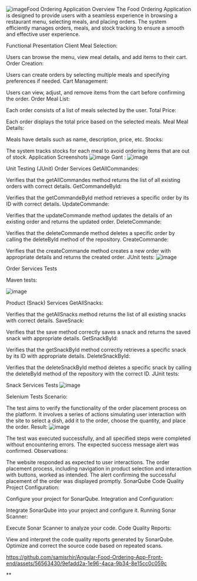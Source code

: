 ![image](https://github.com/samisrhir/Angular-Food-Ordering-App-Front-end/assets/56563430/c6ca8eb6-d66a-4528-9b36-d52d98f3b1cc)Food Ordering Application
Overview
The Food Ordering Application is designed to provide users with a seamless experience in browsing a restaurant menu, selecting meals, and placing orders. The system efficiently manages orders, meals, and stock tracking to ensure a smooth and effective user experience.

Functional Presentation
Client
Meal Selection:

Users can browse the menu, view meal details, and add items to their cart.
Order Creation:

Users can create orders by selecting multiple meals and specifying preferences if needed.
Cart Management:

Users can view, adjust, and remove items from the cart before confirming the order.
Order
Meal List:

Each order consists of a list of meals selected by the user.
Total Price:

Each order displays the total price based on the selected meals.
Meal
Meal Details:

Meals have details such as name, description, price, etc.
Stocks:

The system tracks stocks for each meal to avoid ordering items that are out of stock.
Application Screenshots
![image](https://github.com/samisrhir/Angular-Food-Ordering-App-Front-end/assets/56563430/4eb94cdc-d062-420e-9a03-a66a97fd3c2f)
Gant : 
![image](https://github.com/samisrhir/Angular-Food-Ordering-App-Front-end/assets/56563430/d27fcaf2-247b-4310-b0c5-42c288994673)

Unit Testing (JUnit)
Order Services
GetAllCommandes:

Verifies that the getAllCommandes method returns the list of all existing orders with correct details.
GetCommandeById:

Verifies that the getCommandeById method retrieves a specific order by its ID with correct details.
UpdateCommande:

Verifies that the updateCommande method updates the details of an existing order and returns the updated order.
DeleteCommande:

Verifies that the deleteCommande method deletes a specific order by calling the deleteById method of the repository.
CreateCommande:

Verifies that the createCommande method creates a new order with appropriate details and returns the created order.
JUnit tests:
![image](https://github.com/samisrhir/Angular-Food-Ordering-App-Front-end/assets/56563430/7d94f9b1-1056-4538-ac81-c9915665808d)

Order Services Tests

Maven tests:

![image](https://github.com/samisrhir/Angular-Food-Ordering-App-Front-end/assets/56563430/2432370c-244d-4147-97de-95a4abc6dbb6)


Product (Snack) Services
GetAllSnacks:

Verifies that the getAllSnacks method returns the list of all existing snacks with correct details.
SaveSnack:

Verifies that the save method correctly saves a snack and returns the saved snack with appropriate details.
GetSnackById:

Verifies that the getSnackById method correctly retrieves a specific snack by its ID with appropriate details.
DeleteSnackById:

Verifies that the deleteSnackById method deletes a specific snack by calling the deleteById method of the repository with the correct ID.
JUnit tests:

Snack Services Tests
![image](https://github.com/samisrhir/Angular-Food-Ordering-App-Front-end/assets/56563430/c060e0cd-1e3e-461f-93f1-62f98674e723)

Selenium Tests
Scenario:

The test aims to verify the functionality of the order placement process on the platform. It involves a series of actions simulating user interaction with the site to select a dish, add it to the order, choose the quantity, and place the order.
Result:
![image](https://github.com/samisrhir/Angular-Food-Ordering-App-Front-end/assets/56563430/9b7fcce1-0e07-4159-bebb-304e822e257c)

The test was executed successfully, and all specified steps were completed without encountering errors. The expected success message alert was confirmed.
Observations:

The website responded as expected to user interactions.
The order placement process, including navigation in product selection and interaction with buttons, worked as intended.
The alert confirming the successful placement of the order was displayed promptly.
SonarQube Code Quality
Project Configuration:

Configure your project for SonarQube.
Integration and Configuration:

Integrate SonarQube into your project and configure it.
Running Sonar Scanner:

Execute Sonar Scanner to analyze your code.
Code Quality Reports:

View and interpret the code quality reports generated by SonarQube.
Optimize and correct the source code based on repeated scans.


https://github.com/samisrhir/Angular-Food-Ordering-App-Front-end/assets/56563430/9efadd2a-1e96-4aca-9b34-8e15cc0c059c










**
